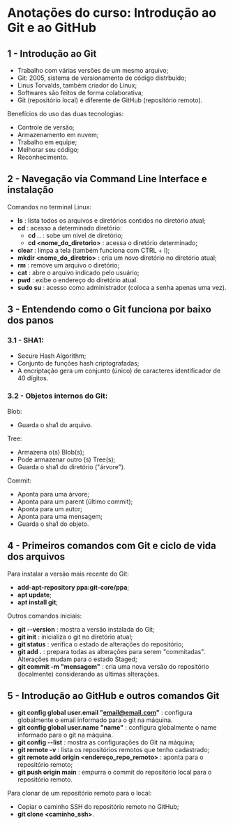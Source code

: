 # Anotações do curso: Introdução ao Git e ao GitHub

## 1 - Introdução ao Git

- Trabalho com várias versões de um mesmo arquivo;
- Git: 2005, sistema de versionamento de código distrbuído;
- Linus Torvalds, também criador do Linux;
- Softwares são feitos de forma colaborativa;
- Git (repositório local) é diferente de GitHub (repositório remoto).

Benefícios do uso das duas tecnologias:
- Controle de versão;
- Armazenamento em nuvem;
- Trabalho em equipe;
- Melhorar seu código;
- Reconhecimento.

## 2 - Navegação via Command Line Interface e instalação

Comandos no terminal Linux:

- **ls** : lista todos os arquivos e diretórios contidos no diretório atual;
- **cd** : acesso a determinado diretório:
    - **cd ..** : sobe um nivel de diretório;
    - **cd <nome_do_diretorio>** : acessa o diretório determinado;
- **clear** : limpa a tela (também funciona com CTRL + l);
- **mkdir <nome_do_diretrio>** : cria um novo diretório no diretório atual;
- **rm** : remove um arquivo o diretório;
- **cat** : abre o arquivo indicado pelo usuário;
- **pwd** : exibe o endereço do diretório atual.
- **sudo su** : acesso como administrador (coloca a senha apenas uma vez).

## 3 - Entendendo como o Git funciona por baixo dos panos

### 3.1 - SHA1:
- Secure Hash Algorithm;
- Conjunto de funções hash criptografadas;
- A encriptação gera um conjunto (único) de caracteres identificador de 40 dígitos.

### 3.2 - Objetos internos do Git:

Blob:
- Guarda o sha1 do arquivo.

Tree:
- Armazena o(s) Blob(s);
- Pode armazenar outro (s) Tree(s);
- Guarda o sha1 do diretório ("árvore").

Commit:
- Aponta para uma árvore;
- Aponta para um parent (último commit);
- Aponta para um autor;
- Aponta para uma mensagem;
- Guarda o sha1 do objeto.

## 4 - Primeiros comandos com Git e ciclo de vida dos arquivos
Para instalar a versão mais recente do Git:
- **add-apt-repository ppa:git-core/ppa**;
- **apt update**;
- **apt install git**;

Outros comandos iniciais:
- **git --version** : mostra a versão instalada do Git;
- **git init** : inicializa o git no diretório atual;
- **git status** : verifica o estado de alterações do repositório;
- **git add .** : prepara todas as alterações para serem "commitadas". Alterações mudam para o estado Staged;
- **git commit -m "mensagem"** : cria uma nova versão do repositório (localmente) considerando as últimas alterações.

## 5 - Introdução ao GitHub e outros comandos Git
- **git config global user.email "email@email.com"** : configura globalmente o email informado para o git na máquina.
- **git config global user.name "name"** : configura globalmente o name informado para o git na máquina.
- **git config --list** : mostra as configurações do Git na máquina;
- **git remote -v** : lista os repositórios remotos que tenho cadastrado;
- **git remote add origin <endereço_repo_remoto>** : aponta para o repositório remoto;
- **git push origin main** : empurra o commit do repositório local para o repositório remoto.

Para clonar de um repositório remoto para o local:
- Copiar o caminho SSH do repositório remoto no GitHub;
- **git clone <caminho_ssh>**.